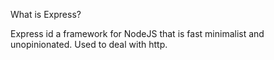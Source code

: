 What is Express?

Express id a framework for NodeJS that is fast minimalist and unopinionated. 
Used to deal with http.